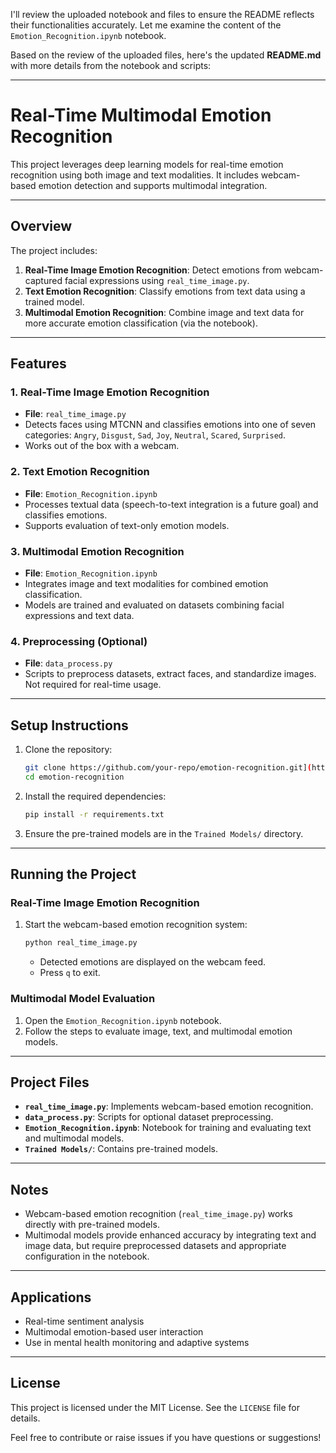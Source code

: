 I'll review the uploaded notebook and files to ensure the README reflects their functionalities accurately. Let me examine the content of the `Emotion_Recognition.ipynb` notebook.

Based on the review of the uploaded files, here's the updated **README.md** with more details from the notebook and scripts:

---

# Real-Time Multimodal Emotion Recognition

This project leverages deep learning models for real-time emotion recognition using both image and text modalities. It includes webcam-based emotion detection and supports multimodal integration.

---

## Overview

The project includes:
1. **Real-Time Image Emotion Recognition**: Detect emotions from webcam-captured facial expressions using `real_time_image.py`.
2. **Text Emotion Recognition**: Classify emotions from text data using a trained model.
3. **Multimodal Emotion Recognition**: Combine image and text data for more accurate emotion classification (via the notebook).

---

## Features

### 1. Real-Time Image Emotion Recognition
- **File**: `real_time_image.py`
- Detects faces using MTCNN and classifies emotions into one of seven categories: `Angry`, `Disgust`, `Sad`, `Joy`, `Neutral`, `Scared`, `Surprised`.
- Works out of the box with a webcam.

### 2. Text Emotion Recognition
- **File**: `Emotion_Recognition.ipynb`
- Processes textual data (speech-to-text integration is a future goal) and classifies emotions.
- Supports evaluation of text-only emotion models.

### 3. Multimodal Emotion Recognition
- **File**: `Emotion_Recognition.ipynb`
- Integrates image and text modalities for combined emotion classification.
- Models are trained and evaluated on datasets combining facial expressions and text data.

### 4. Preprocessing (Optional)
- **File**: `data_process.py`
- Scripts to preprocess datasets, extract faces, and standardize images. Not required for real-time usage.

---

## Setup Instructions

1. Clone the repository:
   ```bash
   git clone https://github.com/your-repo/emotion-recognition.git](https://github.com/IonCojucari/Emotion-Recognition.git
   cd emotion-recognition
   ```

2. Install the required dependencies:
   ```bash
   pip install -r requirements.txt
   ```

3. Ensure the pre-trained models are in the `Trained Models/` directory.

---

## Running the Project

### Real-Time Image Emotion Recognition
1. Start the webcam-based emotion recognition system:
   ```bash
   python real_time_image.py
   ```
   - Detected emotions are displayed on the webcam feed.
   - Press `q` to exit.

### Multimodal Model Evaluation
1. Open the `Emotion_Recognition.ipynb` notebook.
2. Follow the steps to evaluate image, text, and multimodal emotion models.

---

## Project Files

- **`real_time_image.py`**: Implements webcam-based emotion recognition.
- **`data_process.py`**: Scripts for optional dataset preprocessing.
- **`Emotion_Recognition.ipynb`**: Notebook for training and evaluating text and multimodal models.
- **`Trained Models/`**: Contains pre-trained models.

---

## Notes

- Webcam-based emotion recognition (`real_time_image.py`) works directly with pre-trained models.
- Multimodal models provide enhanced accuracy by integrating text and image data, but require preprocessed datasets and appropriate configuration in the notebook.

---

## Applications

- Real-time sentiment analysis
- Multimodal emotion-based user interaction
- Use in mental health monitoring and adaptive systems

---

## License

This project is licensed under the MIT License. See the `LICENSE` file for details.

Feel free to contribute or raise issues if you have questions or suggestions!
